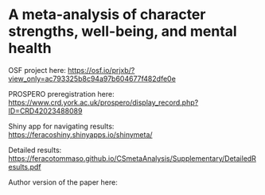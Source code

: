 # A meta-analysis of character strengths, well-being, and mental health

OSF project here: https://osf.io/prjxb/?view_only=ac793325b8c94a97b604677f482dfe0e

PROSPERO preregistration here: https://www.crd.york.ac.uk/prospero/display_record.php?ID=CRD42023488089

Shiny app for navigating results: https://feracoshiny.shinyapps.io/shinymeta/

Detailed results: https://feracotommaso.github.io/CSmetaAnalysis/Supplementary/DetailedResults.pdf

Author version of the paper here: 
